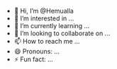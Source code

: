 - 👋 Hi, I’m @Hemualla
- 👀 I’m interested in ...
- 🌱 I’m currently learning ...
- 💞️ I’m looking to collaborate on ...
- 📫 How to reach me ...
- 😄 Pronouns: ...
- ⚡ Fun fact: ...

<!---
Hemualla/Hemualla is a ✨ special ✨ repository because its `README.md` (this file) appears on your GitHub profile.
You can click the Preview link to take a look at your changes.
--->
